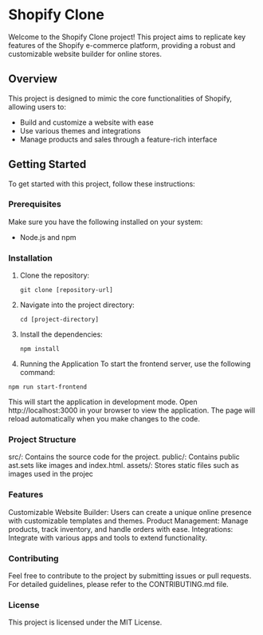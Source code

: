 # Shopify Clone

Welcome to the Shopify Clone project! This project aims to replicate key features of the Shopify e-commerce platform, providing a robust and customizable website builder for online stores.

## Overview

This project is designed to mimic the core functionalities of Shopify, allowing users to:

- Build and customize a website with ease
- Use various themes and integrations
- Manage products and sales through a feature-rich interface

## Getting Started

To get started with this project, follow these instructions:

### Prerequisites

Make sure you have the following installed on your system:

- Node.js and npm

### Installation

1. Clone the repository:

   `git clone [repository-url]`

2. Navigate into the project directory:

   `cd [project-directory]`
   
4. Install the dependencies:

   `npm install`
   
6. Running the Application
  To start the frontend server, use the following command:

  `npm run start-frontend`
  
This will start the application in development mode. Open http://localhost:3000 in your browser to view the application. The page will reload automatically when you make changes to the code.

### Project Structure
src/: Contains the source code for the project.
public/: Contains public ast.sets like images and index.html.
assets/: Stores static files such as images used in the projec

### Features
Customizable Website Builder: Users can create a unique online presence with customizable templates and themes.
Product Management: Manage products, track inventory, and handle orders with ease.
Integrations: Integrate with various apps and tools to extend functionality.

### Contributing
Feel free to contribute to the project by submitting issues or pull requests. For detailed guidelines, please refer to the CONTRIBUTING.md file.

### License
This project is licensed under the MIT License.
